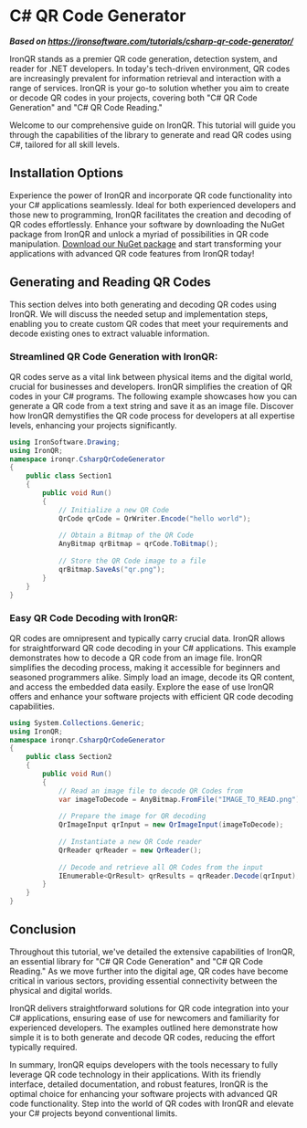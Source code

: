 # C# QR Code Generator

***Based on <https://ironsoftware.com/tutorials/csharp-qr-code-generator/>***


IronQR stands as a premier QR code generation, detection system, and reader for .NET developers. In today's tech-driven environment, QR codes are increasingly prevalent for information retrieval and interaction with a range of services. IronQR is your go-to solution whether you aim to create or decode QR codes in your projects, covering both "C# QR Code Generation" and "C# QR Code Reading."

Welcome to our comprehensive guide on IronQR. This tutorial will guide you through the capabilities of the library to generate and read QR codes using C#, tailored for all skill levels.

## Installation Options

Experience the power of IronQR and incorporate QR code functionality into your C# applications seamlessly. Ideal for both experienced developers and those new to programming, IronQR facilitates the creation and decoding of QR codes effortlessly. Enhance your software by downloading the NuGet package from IronQR and unlock a myriad of possibilities in QR code manipulation. [Download our NuGet package](https://ironsoftware.com/csharp/ocr/) and start transforming your applications with advanced QR code features from IronQR today!

## Generating and Reading QR Codes

This section delves into both generating and decoding QR codes using IronQR. We will discuss the needed setup and implementation steps, enabling you to create custom QR codes that meet your requirements and decode existing ones to extract valuable information.

### Streamlined QR Code Generation with IronQR:

QR codes serve as a vital link between physical items and the digital world, crucial for businesses and developers. IronQR simplifies the creation of QR codes in your C# programs. The following example showcases how you can generate a QR code from a text string and save it as an image file. Discover how IronQR demystifies the QR code process for developers at all expertise levels, enhancing your projects significantly.

```cs
using IronSoftware.Drawing;
using IronQR;
namespace ironqr.CsharpQrCodeGenerator
{
    public class Section1
    {
        public void Run()
        {
            // Initialize a new QR Code
            QrCode qrCode = QrWriter.Encode("hello world");
            
            // Obtain a Bitmap of the QR Code
            AnyBitmap qrBitmap = qrCode.ToBitmap();
            
            // Store the QR Code image to a file
            qrBitmap.SaveAs("qr.png");
        }
    }
}
```

### Easy QR Code Decoding with IronQR:

QR codes are omnipresent and typically carry crucial data. IronQR allows for straightforward QR code decoding in your C# applications. This example demonstrates how to decode a QR code from an image file. IronQR simplifies the decoding process, making it accessible for beginners and seasoned programmers alike. Simply load an image, decode its QR content, and access the embedded data easily. Explore the ease of use IronQR offers and enhance your software projects with efficient QR code decoding capabilities.

```cs
using System.Collections.Generic;
using IronQR;
namespace ironqr.CsharpQrCodeGenerator
{
    public class Section2
    {
        public void Run()
        {
            // Read an image file to decode QR Codes from
            var imageToDecode = AnyBitmap.FromFile("IMAGE_TO_READ.png");
            
            // Prepare the image for QR decoding
            QrImageInput qrInput = new QrImageInput(imageToDecode);
            
            // Instantiate a new QR Code reader
            QrReader qrReader = new QrReader();
            
            // Decode and retrieve all QR Codes from the input
            IEnumerable<QrResult> qrResults = qrReader.Decode(qrInput);
        }
    }
}
```

## Conclusion

Throughout this tutorial, we've detailed the extensive capabilities of IronQR, an essential library for "C# QR Code Generation" and "C# QR Code Reading." As we move further into the digital age, QR codes have become critical in various sectors, providing essential connectivity between the physical and digital worlds.

IronQR delivers straightforward solutions for QR code integration into your C# applications, ensuring ease of use for newcomers and familiarity for experienced developers. The examples outlined here demonstrate how simple it is to both generate and decode QR codes, reducing the effort typically required.

In summary, IronQR equips developers with the tools necessary to fully leverage QR code technology in their applications. With its friendly interface, detailed documentation, and robust features, IronQR is the optimal choice for enhancing your software projects with advanced QR code functionality. Step into the world of QR codes with IronQR and elevate your C# projects beyond conventional limits.
